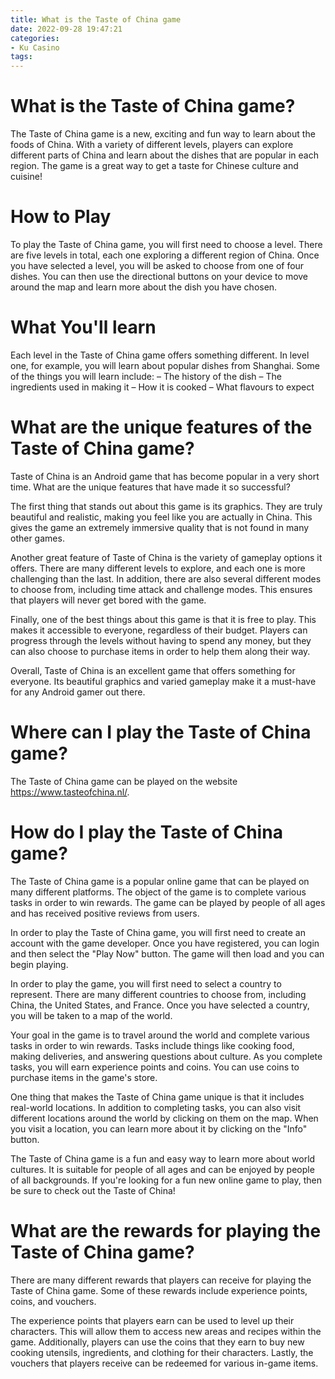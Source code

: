 ```yaml
---
title: What is the Taste of China game
date: 2022-09-28 19:47:21
categories:
- Ku Casino
tags:
---
```



#  What is the Taste of China game?

The Taste of China game is a new, exciting and fun way to learn about the foods of China. With a variety of different levels, players can explore different parts of China and learn about the dishes that are popular in each region. The game is a great way to get a taste for Chinese culture and cuisine!



# How to Play

To play the Taste of China game, you will first need to choose a level. There are five levels in total, each one exploring a different region of China. Once you have selected a level, you will be asked to choose from one of four dishes. You can then use the directional buttons on your device to move around the map and learn more about the dish you have chosen.


# What You'll learn

Each level in the Taste of China game offers something different. In level one, for example, you will learn about popular dishes from Shanghai. Some of the things you will learn include:
 – The history of the dish
– The ingredients used in making it
– How it is cooked
– What flavours to expect

#  What are the unique features of the Taste of China game?

Taste of China is an Android game that has become popular in a very short time. What are the unique features that have made it so successful?

The first thing that stands out about this game is its graphics. They are truly beautiful and realistic, making you feel like you are actually in China. This gives the game an extremely immersive quality that is not found in many other games.

Another great feature of Taste of China is the variety of gameplay options it offers. There are many different levels to explore, and each one is more challenging than the last. In addition, there are also several different modes to choose from, including time attack and challenge modes. This ensures that players will never get bored with the game.

Finally, one of the best things about this game is that it is free to play. This makes it accessible to everyone, regardless of their budget. Players can progress through the levels without having to spend any money, but they can also choose to purchase items in order to help them along their way.

Overall, Taste of China is an excellent game that offers something for everyone. Its beautiful graphics and varied gameplay make it a must-have for any Android gamer out there.

#  Where can I play the Taste of China game?

The Taste of China game can be played on the website https://www.tasteofchina.nl/.

#  How do I play the Taste of China game?

The Taste of China game is a popular online game that can be played on many different platforms. The object of the game is to complete various tasks in order to win rewards. The game can be played by people of all ages and has received positive reviews from users.

In order to play the Taste of China game, you will first need to create an account with the game developer. Once you have registered, you can login and then select the "Play Now" button. The game will then load and you can begin playing.

In order to play the game, you will first need to select a country to represent. There are many different countries to choose from, including China, the United States, and France. Once you have selected a country, you will be taken to a map of the world.

Your goal in the game is to travel around the world and complete various tasks in order to win rewards. Tasks include things like cooking food, making deliveries, and answering questions about culture. As you complete tasks, you will earn experience points and coins. You can use coins to purchase items in the game's store.

One thing that makes the Taste of China game unique is that it includes real-world locations. In addition to completing tasks, you can also visit different locations around the world by clicking on them on the map. When you visit a location, you can learn more about it by clicking on the "Info" button.

The Taste of China game is a fun and easy way to learn more about world cultures. It is suitable for people of all ages and can be enjoyed by people of all backgrounds. If you're looking for a fun new online game to play, then be sure to check out the Taste of China!

#  What are the rewards for playing the Taste of China game?

There are many different rewards that players can receive for playing the Taste of China game. Some of these rewards include experience points, coins, and vouchers.

The experience points that players earn can be used to level up their characters. This will allow them to access new areas and recipes within the game. Additionally, players can use the coins that they earn to buy new cooking utensils, ingredients, and clothing for their characters. Lastly, the vouchers that players receive can be redeemed for various in-game items.